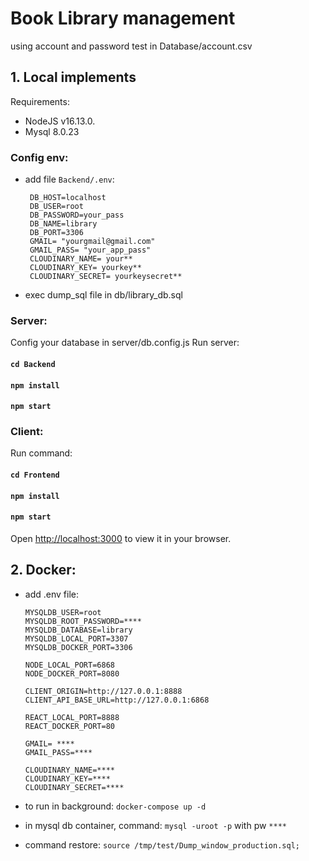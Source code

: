 # Book Library management

using account and password test in Database/account.csv

## 1. Local implements

Requirements:

- NodeJS v16.13.0.
- Mysql 8.0.23

### Config env:

- add file `Backend/.env`:
  ```
   DB_HOST=localhost
   DB_USER=root
   DB_PASSWORD=your_pass
   DB_NAME=library
   DB_PORT=3306
   GMAIL= "yourgmail@gmail.com"
   GMAIL_PASS= "your_app_pass"
   CLOUDINARY_NAME= your**
   CLOUDINARY_KEY= yourkey**
   CLOUDINARY_SECRET= yourkeysecret**
  ```
- exec dump_sql file in db/library_db.sql

### Server:

Config your database in server/db.config.js
Run server:

#### `cd Backend`

#### `npm install`

#### `npm start`

### Client:

Run command:

#### `cd Frontend`

#### `npm install`

#### `npm start`

Open [http://localhost:3000](http://localhost:3000) to view it in your browser.

## 2. Docker:

- add .env file:

  ```
  MYSQLDB_USER=root
  MYSQLDB_ROOT_PASSWORD=****
  MYSQLDB_DATABASE=library
  MYSQLDB_LOCAL_PORT=3307
  MYSQLDB_DOCKER_PORT=3306

  NODE_LOCAL_PORT=6868
  NODE_DOCKER_PORT=8080

  CLIENT_ORIGIN=http://127.0.0.1:8888
  CLIENT_API_BASE_URL=http://127.0.0.1:6868

  REACT_LOCAL_PORT=8888
  REACT_DOCKER_PORT=80

  GMAIL= ****
  GMAIL_PASS=****

  CLOUDINARY_NAME=****
  CLOUDINARY_KEY=****
  CLOUDINARY_SECRET=****
  ```

- to run in background: `docker-compose up -d`
- in mysql db container, command: `mysql -uroot -p` with pw `****`
- command restore: `source /tmp/test/Dump_window_production.sql;`
